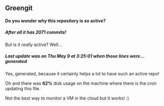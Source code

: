 ## Greengit

#### Do you wonder why this repository is so active?

##### After all it has 2071 commits!

But is it *really* active? Well...

##### Last update was on Thu May 9 at 3:25:01 when those lines were... generated

Yes, generated, because it certainly helps a lot to have such an active repo!

Oh and there was **62%** disk usage on the machine
where there is the cron updating this file.

Not the best way to monitor a VM in the cloud but it works! :)
